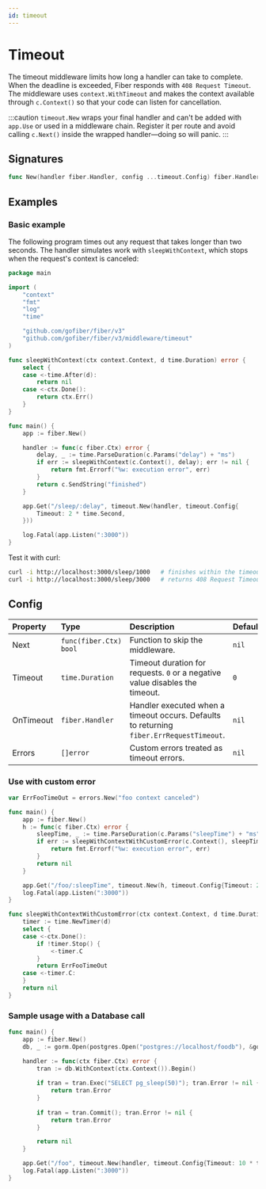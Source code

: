 ```yaml
---
id: timeout
---
```


# Timeout

The timeout middleware limits how long a handler can take to complete. When the
deadline is exceeded, Fiber responds with `408 Request Timeout`. The middleware
uses `context.WithTimeout` and makes the context available through
`c.Context()` so that your code can listen for cancellation.

:::caution
`timeout.New` wraps your final handler and can't be added with `app.Use` or
used in a middleware chain. Register it per route and avoid calling
`c.Next()` inside the wrapped handler—doing so will panic.
:::

## Signatures

```go
func New(handler fiber.Handler, config ...timeout.Config) fiber.Handler
```

## Examples

### Basic example

The following program times out any request that takes longer than two seconds.
The handler simulates work with `sleepWithContext`, which stops when the
request's context is canceled:

```go
package main

import (
    "context"
    "fmt"
    "log"
    "time"

    "github.com/gofiber/fiber/v3"
    "github.com/gofiber/fiber/v3/middleware/timeout"
)

func sleepWithContext(ctx context.Context, d time.Duration) error {
    select {
    case <-time.After(d):
        return nil
    case <-ctx.Done():
        return ctx.Err()
    }
}

func main() {
    app := fiber.New()

    handler := func(c fiber.Ctx) error {
        delay, _ := time.ParseDuration(c.Params("delay") + "ms")
        if err := sleepWithContext(c.Context(), delay); err != nil {
            return fmt.Errorf("%w: execution error", err)
        }
        return c.SendString("finished")
    }

    app.Get("/sleep/:delay", timeout.New(handler, timeout.Config{
        Timeout: 2 * time.Second,
    }))

    log.Fatal(app.Listen(":3000"))
}
```

Test it with curl:

```bash
curl -i http://localhost:3000/sleep/1000   # finishes within the timeout
curl -i http://localhost:3000/sleep/3000   # returns 408 Request Timeout
```

## Config

| Property  | Type               | Description                                                          | Default |
|:----------|:-------------------|:---------------------------------------------------------------------|:-------|
| Next      | `func(fiber.Ctx) bool` | Function to skip the middleware.                                   | `nil`  |
| Timeout   | `time.Duration`    | Timeout duration for requests. `0` or a negative value disables the timeout. | `0`    |
| OnTimeout | `fiber.Handler`    | Handler executed when a timeout occurs. Defaults to returning `fiber.ErrRequestTimeout`. | `nil`  |
| Errors    | `[]error`          | Custom errors treated as timeout errors.                            | `nil`  |

### Use with custom error

```go
var ErrFooTimeOut = errors.New("foo context canceled")

func main() {
    app := fiber.New()
    h := func(c fiber.Ctx) error {
        sleepTime, _ := time.ParseDuration(c.Params("sleepTime") + "ms")
        if err := sleepWithContextWithCustomError(c.Context(), sleepTime); err != nil {
            return fmt.Errorf("%w: execution error", err)
        }
        return nil
    }

    app.Get("/foo/:sleepTime", timeout.New(h, timeout.Config{Timeout: 2 * time.Second, Errors: []error{ErrFooTimeOut}}))
    log.Fatal(app.Listen(":3000"))
}

func sleepWithContextWithCustomError(ctx context.Context, d time.Duration) error {
    timer := time.NewTimer(d)
    select {
    case <-ctx.Done():
        if !timer.Stop() {
            <-timer.C
        }
        return ErrFooTimeOut
    case <-timer.C:
    }
    return nil
}
```

### Sample usage with a Database call

```go
func main() {
    app := fiber.New()
    db, _ := gorm.Open(postgres.Open("postgres://localhost/foodb"), &gorm.Config{})

    handler := func(ctx fiber.Ctx) error {
        tran := db.WithContext(ctx.Context()).Begin()
        
        if tran = tran.Exec("SELECT pg_sleep(50)"); tran.Error != nil {
            return tran.Error
        }
        
        if tran = tran.Commit(); tran.Error != nil {
            return tran.Error
        }

        return nil
    }

    app.Get("/foo", timeout.New(handler, timeout.Config{Timeout: 10 * time.Second}))
    log.Fatal(app.Listen(":3000"))
}
```
